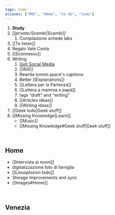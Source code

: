 ```yaml
---
tags: todo
aliases: ["MOC", "Home", "to do", "todo"]
---
```

1. **Study**
1. *[[private/Scambi|Scambi]]*
	1. Compilazione schede labs
1. [[To listen]]
1. Regalo Vale Conta
1. [[Sconnesso]]
1. Writing
	1. [Quit Social Media](file:///Users/xplosionmind/quitsocialmedia.club/)
	2. [[Will]]
	3. Rewrite tommi.space's captions
	4. Better [[Explanations]]
	5. [[Lettera per la Partenza]]
	6. [[Lettera a mamma e papà]]
	7. tags “draft” and “writing”
	8. [[Articles ideas]]
	9. [[Writing ideas]]
1. [[Geek todo|Geek stuff]]
1. [[Missing Knowledge|Learn]]
	- [[Music]]
	- [[Missing Knowledge#Geek stuff|Geek stuff]]

<br>

## Home

- [[Intervista ai nonni]]
- digitalizzazione foto di famiglia
- [[Linuxplosion todo]]
- Storage improvements and sync
- [[Images#Home]]

<br>

## Venezia

